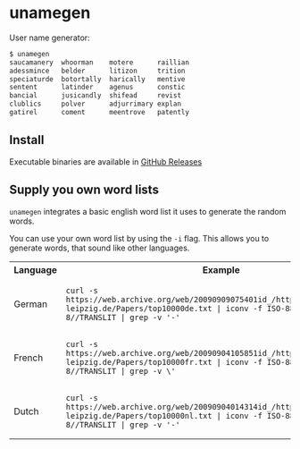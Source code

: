 # unamegen

User name generator:

```bash
$ unamegen
saucamanery  whoorman    motere      raillian
adessmince   belder      litizon     trition
speciaturde  botortally  harically   mentive
sentent      latinder    agenus      constic
bancial      jusicandly  shifead     revist
clublics     polver      adjurrimary explan
gatirel      coment      meentrove   patently
```
## Install

Executable binaries are available in [GitHub Releases](https://github.com/thde/unamegen/releases)

## Supply you own word lists

`unamegen` integrates a basic english word list it uses to generate the random words.

You can use your own word list by using the `-i` flag. This allows you to generate words, that sound like other languages.

<table>
<tr>
  <th>Language</th>
  <th>Example</th>
</tr>
<tr>
  <td>German</td>
  <td>

```shell
curl -s https://web.archive.org/web/20090909075401id_/http://wortschatz.uni-leipzig.de/Papers/top10000de.txt | iconv -f ISO-8859-1 -t UTF-8//TRANSLIT | grep -v '-'
```

  </td>
</tr>
<tr>
  <td>French</td>
  <td>

```shell
curl -s https://web.archive.org/web/20090904105851id_/http://wortschatz.uni-leipzig.de/Papers/top10000fr.txt | iconv -f ISO-8859-1 -t UTF-8//TRANSLIT | grep -v \'
```

  </td>
</tr>
<tr>
  <td>Dutch</td>
  <td>

```shell
curl -s https://web.archive.org/web/20090904014314id_/http://wortschatz.uni-leipzig.de/Papers/top10000nl.txt | iconv -f ISO-8859-1 -t UTF-8//TRANSLIT | grep -v '-'
```

  </td>
</tr>
</table>
